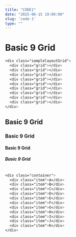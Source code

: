 ```yaml
---
title: "CODE1"
date: "2025-06-15 19:00:00"
slug: 'code-1'
type: ""
---
```


# Basic 9 Grid

<div class="twoColumn">

<div class="left">
<div class="samplelayoutGrid">
  <div class="grid"></div>
  <div class="grid"></div>
  <div class="grid"></div>
  <div class="grid"></div>
  <div class="grid"></div>
  <div class="grid"></div>
  <div class="grid"></div>
  <div class="grid"></div>
  <div class="grid"></div>
</div>
</div>

<div class="right">

```css
<div class="samplelayoutGrid">
  <div class="grid"></div>
  <div class="grid"></div>
  <div class="grid"></div>
  <div class="grid"></div>
  <div class="grid"></div>
  <div class="grid"></div>
  <div class="grid"></div>
  <div class="grid"></div>
  <div class="grid"></div>
</div>
```

</div>
</div>




## Basic 9 Grid

### Basic 9 Grid

#### Basic 9 Grid

##### Basic 9 Grid


```css


```



```css
<div class="container">
  <div class="item">A</div>
  <div class="item">B</div>
  <div class="item">C</div>
  <div class="item">D</div>
  <div class="item">E</div>
  <div class="item">F</div>
  <div class="item">G</div>
  <div class="item">H</div>
  <div class="item">I</div>
  <div class="item">J</div>
  <div class="item">K</div>
</div>
```